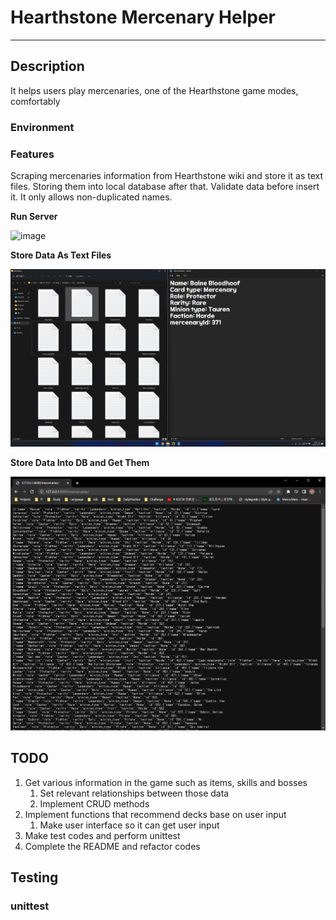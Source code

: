 # Hearthstone Mercenary Helper

---

## Description
It helps users play mercenaries, one of the Hearthstone game modes, comfortably

### Environment

### Features

Scraping mercenaries information from Hearthstone wiki and store it as text files. Storing them into local database after that.
Validate data before insert it. It only allows non-duplicated names.

**Run Server**

![image](https://user-images.githubusercontent.com/55830760/195769817-9b7058df-e776-45a7-9493-a0651c5c3044.png)

**Store Data As Text Files**

![img.png](img.png)

**Store Data Into DB and Get Them**

![img_1.png](img_1.png)


## TODO

1. Get various information in the game such as items, skills and bosses
   1. Set relevant relationships between those data
   2. Implement CRUD methods 
2. Implement functions that recommend decks base on user input
   1. Make user interface so it can get user input
3. Make test codes and perform unittest
4. Complete the README and refactor codes

## Testing

### unittest

